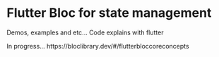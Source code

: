 <h1>Flutter Bloc for state management</h1>
<p>Demos, examples and etc... Code explains with flutter </p>
<p>In progress... https://bloclibrary.dev/#/flutterbloccoreconcepts</p>
